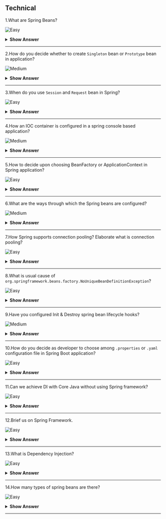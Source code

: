 ## Technical

1.What are Spring Beans?

![Easy](https://raw.githubusercontent.com/revaturelabs/interviewquestions/aef8eff919a3b083089641381ed9a9101ed21fba/ComplexityTags/simple%20(2).svg)

<details markdown="1"> <summary> <b> Show Answer </b> </summary>

<blockquote markdown="1"> 
    
- Core business component defined insider Spring applications is termed as `Bean`.
- In simple terms `Bean` is an object that is instantiated, assembled, and managed by a Spring IoC container.
- Each technology has branded their core business components by certain nomenclature.For example, Business component in `JavaEE` applications are termed as `Servlet`, in `Web Services` they are named as `Resource` in `Struts` framework they are called `ActionForm` etc.
</blockquote> 

</details>

---
2.How do you decide whether to create `Singleton` bean or `Prototype` bean in application?

![Medium](https://raw.githubusercontent.com/revaturelabs/interviewquestions/aef8eff919a3b083089641381ed9a9101ed21fba/ComplexityTags/Medium%20(2).svg)

<details markdown="1"> <summary> <b> Show Answer </b> </summary>

<blockquote markdown="1"> 
    
- Though Spring IOC container has excellent support to manage the lifecycle of different types of beans,
Spring does not manage the complete lifecycle of a prototype bean.
- The IOC container instantiates, configures, decorates, and otherwise assembles a prototype object, hands it to the client and then has no further knowledge of that `Prototype` instance.
- For most of the simple to average applications `Singleton` bean are sufficient and serve the purpose at each layer e.g.DAO, Service, Controller etc.
- Developer need to take smart decisions & identify which beans must be singleton, else multiple client requests using singleton bean can modify the state of common objects wrongly.
- Some dependent objects need a bean that has private state so that they can conduct their processing separately from other objects that depend on the bean.In this case, singletons are clearly not suitable, and we consider prototypes.
- If you have a bean that has a lot of writable state, you may find that the cost of synchronization is greater than the cost of creating a new instance to handle each request from a dependent object that time you can use prototype bean.

</blockquote> 

</details>

---

3.When do you use `Session` and `Request` bean in Spring?

![Easy](https://raw.githubusercontent.com/revaturelabs/interviewquestions/aef8eff919a3b083089641381ed9a9101ed21fba/ComplexityTags/simple%20(2).svg)

<details markdown="1"> <summary> <b> Show Answer </b> </summary>

<blockquote markdown="1"> 

- Both beans are used mainly in Web Application.
- If the bean scope is `Request`, then on every request (from same user or different user) a new bean will be created.
- If the bean scope is `Session` then on every request same bean would be returned if requests are within the same user session also made from a client which is capable of maintaining the session (`curl` command can't maintain the user session unless pass cookie/session identifier header).
- `Session` beans are not destroyed until session timeout up or session destroyed.
    
</blockquote> 

</details>

---

4.How an IOC container is configured in a spring console based application?

![Medium](https://raw.githubusercontent.com/revaturelabs/interviewquestions/aef8eff919a3b083089641381ed9a9101ed21fba/ComplexityTags/Medium%20(2).svg)

<details markdown="1"> <summary> <b> Show Answer </b> </summary>

<blockquote markdown="1"> 

- Spring IOC container is primarily responsible for holding all business components termed as `Bean`.
- Few of these beans are added by spring framework and rest all are defined by developers.
- These beans can be configured using XML configuration file (usually named as `applicationContext.xml`) or using Java Configuration class (usually named as `AppConfig.java`).
- **`applicationContext.xml` sample** -
```xml
<?xml version="1.0" encoding="UTF-8"?>
<beans xmlns="http://www.springframework.org/schema/beans"
    xmlns:xsi="http://www.w3.org/2001/XMLSchema-instance"
    xsi:schemaLocation="http://www.springframework.org/schema/beans
     http://www.springframework.org/schema/beans/spring-beans-4.3.xsd">

    <bean id="intelProcessor" class="com.revature.model.Intel">
        <property name="modelName" value ="Intel i7"/>
        <property name="cacheMemory" value="64MB" />
        <property name="price" value="6700.00"/>
        <property name="numberOfCores" value="7 Cores" />
    </bean>
    <bean id="myLaptop" class="com.revature.model.Laptop" autowire="no">
        <property name="modelName" value="Lenovo Think PagEdge" />
        <property name="price" value="78900.00" />
        <property name="processor" ref="intelProcessor" />
    </bean>
    <bean id="yourLaptop" class="com.revature.model.Laptop" autowire="no">
        <constructor-arg value="Alienware"></constructor-arg>
        <constructor-arg value="98900.00"></constructor-arg>
        <constructor-arg ref="intelProcessor" ></constructor-arg>
    </bean>
</beans>
```
- **`AppConfig.java` sample** -

```java
package com.revature.config;
import org.springframework.context.annotation.Bean;
import org.springframework.context.annotation.Configuration;
import org.springframework.context.annotation.Description;
import org.springframework.context.annotation.Scope;
//Assume below model classes exist in the application
import com.revature.model.Intel;
import com.revature.model.Laptop;

@Configuration
public class AppConfig {
    @Bean(name = "i7")
    @Description("This bean is used to injection dependency inside Laptop class")
    public Intel getIntelProcessor() {
        return new Intel("Intel i7", "64MB", 6700.0, "7 Cores");
    }

    @Bean
    @Description("My Lenovo Laptop Bean")
    public Laptop myLaptop() {
        // This is JavaConfig Alternative for Setter Based Injection
        Laptop myLappy = new Laptop();
        myLappy.setModelName("Lenovo Think PagEdge");
        
        // In applciationContext.xml this value will be in double quotes unlike
        // java developers who want it without double quotes
        myLappy.setPrice(78900.00);
        myLappy.setProcessor(getIntelProcessor();
        return myLappy;
    }

    @Bean
    @Description("Your Mac Book Pro Laptop Bean")
    @Scope("singleton")
    public Laptop yourLaptop() {
        // This is JavConfig Alternative for Constructor Based Injection
        Laptop yourLappy = new Laptop("Mac Book Pro",149000.0, getIntelProcessor();
        return yourLappy;
    }

    /* --- Comparison ---
        @Configuration  //== applicationContext.xml
        class AppConfig
        @Bean   //== <bean>
        public Amd amd(){  // id=amd class="com.revature.model.Amd"
        Amd a= new Amd();
        a.setPrice();     // <property name="price" value="23232"/>
        ....
        ....
        return a;
        }
    */
}
```
- The Spring IOC container can be programmatically accessed using two interfaces namely: `BeanFactory` & `ApplicationContext`.
- It's always advisable to use ApplicationContext which is child interface of BeanFactory.
- There are multiple implementations available of ApplicationContext depending upon your bean configuration.
- For `applicationContext.xml` based bean configuration we use `ClassPathXmlApplicationContext` class.
```java
package com.revature.client;
import org.springframework.context.ApplicationContext;
import org.springframework.context.support.ClassPathXmlApplicationContext;
import com.revature.model.Laptop;
public class App {
    public static void main(String[] args) {
        Laptop lenovoLaptop, secondLaptop;
        ApplicationContext appContext = new ClassPathXmlApplicationContext("applicationContext.xml");
        lenovoLaptop = (Laptop) appContext.getBean("myLaptop");
        System.out.println(lenovoLaptop);
        secondLaptop = (Laptop) appContext.getBean("yourLaptop");
        System.out.println(secondLaptop);
        (ClassPathXmlApplicationContext) appContext).close();
    }
}
```
- For `AppConfig.java` based bean configuration we use `AnnotationConfigApplicationContext` class.

```java
package com.revature.client;
import org.springframework.context.annotation.AnnotationConfigApplicationContext;
import com.revature.config.AppConfig;
//Assume below model classes exist in the application
import com.revature.model.Laptop;
import com.revature.model.Processor;
public class App {
    public static void main(String[] args) {
        AnnotationConfigApplicationContext  appContext = new AnnotationConfigApplicationContext(AppConfig.class);
        Laptop lenovoLaptop, secondLaptop;
        Processor intelProcessor;

        System.out.println("/////////////////////////////////");
        intelProcessor= (Processor) appContext.getBean("i7");
        System.out.println(intelProcessor);
        
        System.out.println("/////////////////////////////////");
        lenovoLaptop = (Laptop) appContext.getBean("myLaptop");
        System.out.println(lenovoLaptop);
        
        System.out.println("/////////////////////////////////");
        secondLaptop = (Laptop) appContext.getBean("yourLaptop");
        System.out.println(secondLaptop);
            
        appContext.close();
        
    }
}
```

</blockquote> 
    
</details>

---

5.How to decide upon choosing BeanFactory or ApplicationContext in Spring application?

![Easy](https://raw.githubusercontent.com/revaturelabs/interviewquestions/aef8eff919a3b083089641381ed9a9101ed21fba/ComplexityTags/simple%20(2).svg)

<details markdown="1"> <summary> <b> Show Answer </b> </summary>

<blockquote markdown="1"> 

- The Spring IOC container can be programmatically accessed using two interfaces namely: `BeanFactory` & `ApplicationContext`
- The BeanFactory is the root interface and the ApplicationContext extends the features of BeanFactory.
- BeanFactory loads beans on-demand (`Lazy Loading`), while ApplicationContext loads all beans at startup(`Eager Loading`).
- BeanFactory is lightweight as compared to ApplicationContext.
- BeanFactory only supports two scopes — Singleton and Prototype, but ApplicationContext supports all types of bean scopes.
- ApplicationContext enhances BeanFactory to provide several features that are suitable for enterprise applications.
- ApplicationContext provides messaging (`i18n` or internationalization) functionality, event publication functionality, annotation-based dependency injection, and easy integration with Spring AOP features.
- It's always advisable to use ApplicationContext.
- We should use BeanFactory only when memory consumption is critical.
    
</blockquote> 

</details>

---

6.What are the ways through which the Spring beans are configured?

![Medium](https://raw.githubusercontent.com/revaturelabs/interviewquestions/aef8eff919a3b083089641381ed9a9101ed21fba/ComplexityTags/Medium%20(2).svg)

<details markdown="1"> <summary> <b> Show Answer </b> </summary>
    
<blockquote markdown="1"> 

- There are broadly two ways in which Spring beans are configured in application-
    - Using XML configuration – We usually define xml file with standard name as `applicationContext.xml` inside `src/main/resources` folder of your maven project.
    ```xml
    <?xml version="1.0" encoding="UTF-8"?>
    <beans xmlns="http://www.springframework.org/schema/beans"
        xmlns:xsi="http://www.w3.org/2001/XMLSchema-instance"
        xsi:schemaLocation="http://www.springframework.org/schema/beans
        http://www.springframework.org/schema/beans/spring-beans-4.3.xsd">
        <bean id="intelProcessor" class="com.revature.model.Intel">
            <property name="modelName" value ="Intel i7"/>
            <property name="cacheMemory" value="64MB" />
            <property name="price" value="6700.00"/>
            <property name="numberOfCores" value="7 Cores" />
        </bean>
    </beans>
    ```
    - Using Annotation configuration - `@Bean`, `@Component`, `@Service`, `@Repository`, `@Controller`, `@RestController`
    ```java
    @Component("employeeDtoForReport")  // Bean id - employeeDtoForReport
    public class EmployeeDto{
    //.....
    }

    @RestController // Bean id - employeeRestController 
    public class EmployeeRestController {
    //.....
    }

    @Repository   //Bean id - DepartmentRepository 
    public interface DepartmentRepository extends JpaRepository<Department, Long> {
    //.....
    }

    @Service //Bean id - employeeServiceImpl
    public class EmployeeServiceImpl implements EmployeeService {
    //.....
    }

    @Controller
    public class PayrollController {
    //.....
    }
    
    @Configuration
    public class AppConfig {
        @Bean 
        public void beanName(){   
            //.....
        }
    }
    ```
</blockquote> 

</details>

---
7.How Spring supports connection pooling? Elaborate what is connection pooling?

![Easy](https://raw.githubusercontent.com/revaturelabs/interviewquestions/aef8eff919a3b083089641381ed9a9101ed21fba/ComplexityTags/simple%20(2).svg)

<details markdown="1"> <summary> <b> Show Answer </b> </summary>
    
<blockquote markdown="1"> 

- Database connections are expensive operation.
- A connection pool is like a collection of open connections.
- If a connection is established or created it should be added to the connection pool.
- When a connection is released, it's returned back to the pool, so other clients can reuse it.
- While the connection is open it can be used again and again.
- Spring support connection pooling by supporting configuration of DataSource inside application.
- Spring provides `DriverManagerDataSource` for testing application during development phase.
- There are third party DB connection pooling providers like `Apache DBCP`, `Hikari CP` etc.which can also be configured in application.
- `DriverManagerDataSource` sample -

    ```xml
    <?xml version="1.0" encoding="UTF-8"?>
    <beans xmlns="http://www.springframework.org/schema/beans"
        xmlns:xsi="http://www.w3.org/2001/XMLSchema-instance" xmlns:context="http://www.springframework.org/schema/context"
        xsi:schemaLocation="http://www.springframework.org/schema/beans
        http://www.springframework.org/schema/beans/spring-beans-4.3.xsd
            http://www.springframework.org/schema/context
            http://www.springframework.org/schema/context/spring-context-4.3.xsd">

        <bean id="accountDao" class="com.revature.dao.AccountDaoImpl"
            autowire="no">
            <!-- Setter based IOC/DI -->
            <property name="jdbcTemplate" ref="jdbcTemplate" />
        </bean>
        <bean id="jdbcTemplate" class="org.springframework.jdbc.core.JdbcTemplate">
            <!-- Constructor based IOC/DI -->
            <constructor-arg ref="dataSource" />
        </bean>
        <bean id="dataSource"
            class="org.springframework.jdbc.datasource.DriverManagerDataSource">
            <property name="driverClassName" value="com.mysql.cj.jdbc.Driver" />
            <property name="url" value="jdbc:mysql://localhost/gd_hibernate"></property>
            <property name="username" value="root"></property>
            <property name="password" value="admin"></property>
        </bean>
    </beans>
    ```
- `Apache DBCP` maven dependency(ies)-

    ```xml
    <!-- Apache DBCP jar -->
        <dependency>
            <groupId>commons-dbcp</groupId>
            <artifactId>commons-dbcp</artifactId>
            <version>1.4</version>
        </dependency>
    ```
- `Apache DBCP` sample -

    ```xml
    <?xml version="1.0" encoding="UTF-8"?>
    <beans xmlns="http://www.springframework.org/schema/beans"
        xmlns:xsi="http://www.w3.org/2001/XMLSchema-instance" xmlns:p="http://www.springframework.org/schema/p"
        xmlns:context="http://www.springframework.org/schema/context"
        xsi:schemaLocation="http://www.springframework.org/schema/beans  
    http://www.springframework.org/schema/beans/spring-beans-3.0.xsd  
    http://www.springframework.org/schema/context  
    http://www.springframework.org/schema/context/spring-context-3.0.xsd">

        <context:component-scan base-package="com.revature" />
        <bean
            class="org.springframework.web.servlet.view.InternalResourceViewResolver">
            <property name="viewClass" value="org.springframework.web.servlet.view.JstlView"></property>
            <property name="prefix" value="/WEB-INF/jsp/"></property>
            <property name="suffix" value=".jsp"></property>
        </bean>
        <bean id="dao" class="com.revature.dao.EmpDao">
            <property name="template" ref="jt"></property>
        </bean>
        <bean id="jt" class="org.springframework.jdbc.core.JdbcTemplate">
            <property name="dataSource" ref="ds"></property>
        </bean>
        <bean id="ds" class="org.apache.commons.dbcp.BasicDataSource">
            <property name="driverClassName" value="com.mysql.cj.jdbc.Driver" />
            <property name="url" value="jdbc:mysql://localhost/gd_hibernate"></property>
            <property name="username" value="root"></property>
            <property name="password" value="admin"></property>
            <property name="initialSize" value="2" />
            <property name="maxActive" value="10" />
        </bean>
    </beans>  
    ```
</blockquote> 

</details>

---

8.What is usual cause of `org.springframework.beans.factory.NoUniqueBeanDefinitionException`?

![Easy](https://raw.githubusercontent.com/revaturelabs/interviewquestions/aef8eff919a3b083089641381ed9a9101ed21fba/ComplexityTags/simple%20(2).svg)

<details markdown="1"> <summary> <b> Show Answer </b> </summary>

<blockquote markdown="1"> 
    
- Exception thrown when a BeanFactory is asked for a bean instance for which multiple matching candidates have been found when only one matching bean was expected.
- To understand problem, consider below situation where we have three input interfaced namely `Keyboard`, `Mouse` and `Joystick` implementing `Usb` interface.
- The class `Counterstrike` has one dependency called `gameControl` of type `Usb`.
- The Spring container while injecting dependency gameControl has confusion, as there are three qualifying beans for desired match, hence we will get `NoUniqueBeanDefinitionException` exception.

    ```java
    @Component
    public class Keyboard implements Usb{
        //....
    }
    @Component
    public class Mouse implements Usb{
        //....
    }
    @Component
    public class Joystick implements Usb{
        //....
    }

    @Component
    public class Counterstrike {
        @Autowired
        private Usb gameControl;
        //....
    }
    ```
- The solution for the exception will be using `@Qualifier` annotation with exact matching bean name-
    ```java
    @Component
    public class Counterstrike {
        @Autowired
        @Qualifier("joystick")
        private Usb gameControl;
        //....
    }
    ```
</blockquote> 

</details>

---
9.Have you configured Init & Destroy spring bean lifecycle hooks? 

![Medium](https://raw.githubusercontent.com/revaturelabs/interviewquestions/aef8eff919a3b083089641381ed9a9101ed21fba/ComplexityTags/Medium%20(2).svg)

<details markdown="1"> <summary> <b> Show Answer </b> </summary>

<blockquote markdown="1"> 
    
- Spring provides several ways through which you can tap into the bean lifecycle.
- For example, once a bean is instantiated, you might need to perform some initialization to get the bean into a usable state.
- Similarly, you might need to clean up resources before a bean is removed from the container.
- These actions can be achieved by configuring Init and Destroy lifecycle hooks into Spring application.
- `@PostConstruct` Annotation:
    - Whenever we annotate a method in Spring Bean with `@PostConstruct` annotation, it gets executed after the spring bean is initialized.
    - We can have only one method annotated with `@PostConstruct` annotation.
- `@PreDestroy` Annotation: 
    - When we annotate a Spring Bean method with PreDestroy annotation, it gets called when the bean instance is getting removed from the context.
    - Note: if your spring bean scope is `Prototype` then it’s not completely managed by the spring container and the PreDestroy method won’t get called.
- Both of the above annotation are part of Common Annotations API and it’s part of JDK module `javax.annotation-api`.
- Let’s look at simple example below:
- `MailService.java` file-
```java
package com.revature;
import java.util.HashMap;
import java.util.Map;
import javax.annotation.PostConstruct;
import javax.annotation.PreDestroy;
import org.springframework.beans.factory.config.ConfigurableBeanFactory;
import org.springframework.context.annotation.Scope;
import org.springframework.stereotype.Component;

@Component
@Scope(scopeName = ConfigurableBeanFactory.SCOPE_SINGLETON)
public class MailService {
   private Map<String, String> map=null;
   public MailService() {
      map=new HashMap<>();
   }
   public void send(String mailTo){
      //Send mail code
      System.out.println("Inside send email method - "+mailTo);
   }
   @PostConstruct
   public void init() {
      map.put("host", "mail.gd.com");
      map.put("port", "25");
      map.put("from", "example@gd.com");
      System.out.println("Inside init method - "+map);
   }
   @PreDestroy
   public void destroy() {
      map.clear();
      System.out.println("Inside destroy method - "+map);
   }
}
```
- `MainApp.java` file-

```java
package com.revature.app;
import org.springframework.context.annotation.AnnotationConfigApplicationContext;
import com.revature.MailService;

public class MainApp {
   public static void main(String[] args) {
      AnnotationConfigApplicationContext context = 
            new AnnotationConfigApplicationContext(AppConfig.class);
      // Send mail 1
      MailService mailService1 = (MailService) context.getBean("mailService");
      mailService1.send("coupancodes@gd.com");
      // Send mail 2
      MailService mailService2 = context.getBean(MailService.class);
      mailService2.send("newletters@gd.com");
      context.close();
   }
}

```
</blockquote> 

</details>

---
10.How do you decide as developer to choose among `.properties` or `.yaml` configuration file in Spring Boot application? 

![Easy](https://raw.githubusercontent.com/revaturelabs/interviewquestions/aef8eff919a3b083089641381ed9a9101ed21fba/ComplexityTags/simple%20(2).svg)

<details markdown="1"> <summary> <b> Show Answer </b> </summary>

<blockquote markdown="1"> 
    
- In Spring Boot, we use an external configuration to define our properties.
- This allows us to use the same application code in different environments.
- We can use properties files, YAML files, environment variables and command-line arguments.
- `application.properties` file, which uses a key-value format:
    - Here each line is a single configuration, so we need to express hierarchical data by using the same prefixes for our keys.
```
management.endpoint.health.group.custom.include=*
management.endpoint.health.group.custom.show-components=always
management.endpoint.health.group.custom.show-details=always
```
- `application.yml` file, which uses a key-value format:
    - YAML is a convenient format for specifying hierarchical configuration data.
    - The below code is more readable than .properties file alternative, due to lack of repeated prefixes.
```yml
management:
  endpoints:
    web:
      base-path: /
  endpoint:
    health:
      show-details: ALWAYS
      probes:
        enabled: true
      group:
        readiness:
          include: db, diskSpace
```
</blockquote>

</details>

---
11.Can we achieve DI with Core Java without using Spring framework?

![Easy](https://raw.githubusercontent.com/revaturelabs/interviewquestions/aef8eff919a3b083089641381ed9a9101ed21fba/ComplexityTags/simple%20(2).svg)

<details markdown="1"> <summary> <b> Show Answer </b> </summary>

<blockquote markdown="1"> 
    
- Yes, Dependency Injection is a concept rather and then a framework.
- When the application under question is small, we can always meet the needs by injecting dependencies manually, without using any framework like Spring.
- We can use Factory Design Pattern and create dependencies which will then be passed to required classes.
- Though such code cannot replace the DI framework like Spring which provide much more extensive set of features.
</blockquote> 

</details>

---

12.Brief us on Spring Framework.

![Easy](https://raw.githubusercontent.com/revaturelabs/interviewquestions/aef8eff919a3b083089641381ed9a9101ed21fba/ComplexityTags/simple%20(2).svg)

<details markdown="1"> <summary> <b> Show Answer </b> </summary>

<blockquote markdown="1"> 

The Spring Framework is a Java platform that provides comprehensive infrastructure support for developing Java applications.Spring handles the infrastructure so application developer can focus on your application.

</blockquote>

</details>

---

13.What is Dependency Injection? 

![Easy](https://raw.githubusercontent.com/revaturelabs/interviewquestions/aef8eff919a3b083089641381ed9a9101ed21fba/ComplexityTags/simple%20(2).svg)

<details markdown="1"> <summary> <b> Show Answer </b> </summary>

<blockquote markdown="1"> 

Dependency Injection (DI) is a design pattern that removes the dependency from the programming code so that it can be easy to manage and test the application.Dependency Injection makes our programming code loosely coupled.

</blockquote>

</details>

---

14.How many types of spring beans are there? 

![Easy](https://raw.githubusercontent.com/revaturelabs/interviewquestions/aef8eff919a3b083089641381ed9a9101ed21fba/ComplexityTags/simple%20(2).svg)

<details markdown="1"> <summary> <b> Show Answer </b> </summary>

<blockquote markdown="1"> 

There are 5 types of bean scope in Spring :-

1.**Singleton:-** It return a single bean instance per spring IOC Container.
2.**Prototype:-** It return a new bean instance each time when requested.
3.**Request:-** It return a single instance for every HTTP request call.
4.**Session:-** It returns a single instance for every HTTP request call.
5.**Global session:-** Global session scope is equal as session scope on portlet-based web applications.

</blockquote>

</details>

---
